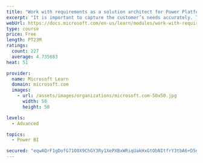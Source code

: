 ```yaml
---
title: "Work with requirements as a solution architect for Power Platform and Dynamics 365"
excerpt: "It is important to capture the customer’s needs accurately. This module explains how to capture requirements and identify functional and non-functional items."
webUrl: https://docs.microsoft.com/en-us/learn/modules/work-with-requirements/
type: course
price: Free
length: PT23M
ratings:
  count: 227
  average: 4.735683
heat: 51

provider:
  name: Microsoft Learn
  domain: microsoft.com
  images:
    - url: /assets/images/organizations/microsoft.com-50x50.jpg
      width: 50
      height: 50

levels:
  - Advanced

topics:
  - Power BI

secured: "eqwAQrF1gDofG71O0X9ChGY3Ry1XePXBxWRiqUakHxGtObNItfrY3tbA6+D5qXpSQFlWk0rD5bHamX8uq0n2AYfsOFn0neEXWP995ibzkYJ78c1gyqUAxGM4B88lJmM6GFj+EKsqvur97bEEwp0egO0mjY7z3s/B9nEkP3YMQD5eh6eVEy4Kp0KZQvDidbPNYqzrg2zEYfR/SwZB3rClQ0eL1aS6/qNqOQg2wKiJbLUBNq2PINTRRXjHInqTGbzeneJdAvLaGnicSfCfeYBerfR3wq0s4ibTjUCTSz3nW4ObyCtcxfJ+aisGwTMbqKskcDZJ8PI5irnBkn2YKqfXMr0czPA3e6OupKEkA795ZP+/2m8ThKEm10iVh6g0sWr41Nt6zHuj2WRogbdTt4Faaw==;weao62+eUV6PkKEPJapChg=="
---
```


